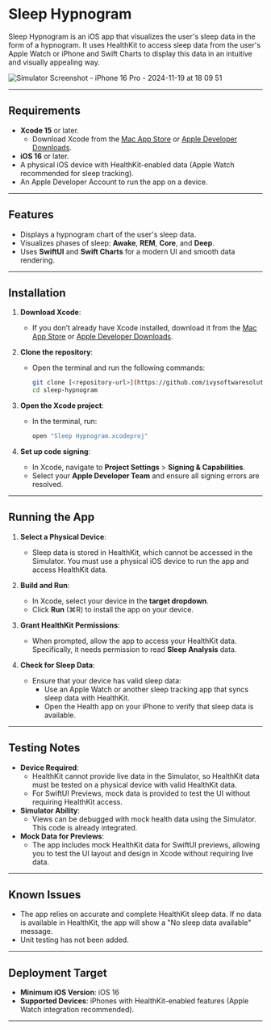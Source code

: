 # Sleep Hypnogram

Sleep Hypnogram is an iOS app that visualizes the user's sleep data in the form of a hypnogram. It uses HealthKit to access sleep data from the user's Apple Watch or iPhone and Swift Charts to display this data in an intuitive and visually appealing way.

![Simulator Screenshot - iPhone 16 Pro - 2024-11-19 at 18 09 51](https://github.com/user-attachments/assets/20b58a2a-ec36-4327-b8c8-7c8868c87bfa)

---

## Requirements

- **Xcode 15** or later.
  - Download Xcode from the [Mac App Store](https://apps.apple.com/us/app/xcode/id497799835?mt=12) or [Apple Developer Downloads](https://developer.apple.com/download/all/).
- **iOS 16** or later.
- A physical iOS device with HealthKit-enabled data (Apple Watch recommended for sleep tracking).
- An Apple Developer Account to run the app on a device.

---

## Features

- Displays a hypnogram chart of the user's sleep data.
- Visualizes phases of sleep: **Awake**, **REM**, **Core**, and **Deep**.
- Uses **SwiftUI** and **Swift Charts** for a modern UI and smooth data rendering.

---

## Installation

1. **Download Xcode**:
   - If you don’t already have Xcode installed, download it from the [Mac App Store](https://apps.apple.com/us/app/xcode/id497799835?mt=12) or [Apple Developer Downloads](https://developer.apple.com/download/all/).

2. **Clone the repository**:
   - Open the terminal and run the following commands:
     ```bash
     git clone [<repository-url>](https://github.com/ivysoftwaresolutions/Sleep-Hypnogram)
     cd sleep-hypnogram
     ```

3. **Open the Xcode project**:
   - In the terminal, run:
     ```bash
     open "Sleep Hypnogram.xcodeproj"
     ```

4. **Set up code signing**:
   - In Xcode, navigate to **Project Settings** > **Signing & Capabilities**.
   - Select your **Apple Developer Team** and ensure all signing errors are resolved.

---

## Running the App

1. **Select a Physical Device**:
   - Sleep data is stored in HealthKit, which cannot be accessed in the Simulator. You must use a physical iOS device to run the app and access HealthKit data.

2. **Build and Run**:
   - In Xcode, select your device in the **target dropdown**.
   - Click **Run** (⌘R) to install the app on your device.

3. **Grant HealthKit Permissions**:
   - When prompted, allow the app to access your HealthKit data. Specifically, it needs permission to read **Sleep Analysis** data.

4. **Check for Sleep Data**:
   - Ensure that your device has valid sleep data:
     - Use an Apple Watch or another sleep tracking app that syncs sleep data with HealthKit.
     - Open the Health app on your iPhone to verify that sleep data is available.

---

## Testing Notes

- **Device Required**:
   - HealthKit cannot provide live data in the Simulator, so HealthKit data must be tested on a physical device with valid HealthKit data.
   - For SwiftUI Previews, mock data is provided to test the UI without requiring HealthKit access.
- **Simulator Ability**:
  - Views can be debugged with mock health data using the Simulator. This code is already integrated.
- **Mock Data for Previews**:
   - The app includes mock HealthKit data for SwiftUI previews, allowing you to test the UI layout and design in Xcode without requiring live data.

---

## Known Issues

- The app relies on accurate and complete HealthKit sleep data. If no data is available in HealthKit, the app will show a "No sleep data available" message.
- Unit testing has not been added.

---

## Deployment Target

- **Minimum iOS Version**: iOS 16
- **Supported Devices**: iPhones with HealthKit-enabled features (Apple Watch integration recommended).

---
